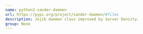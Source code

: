 ```yaml
---
name: python2-sander-daemon
url: https://pypi.org/project/sander-daemon/#files
description: Jejik daemon class improved by Server Density.
group: None
---
```

